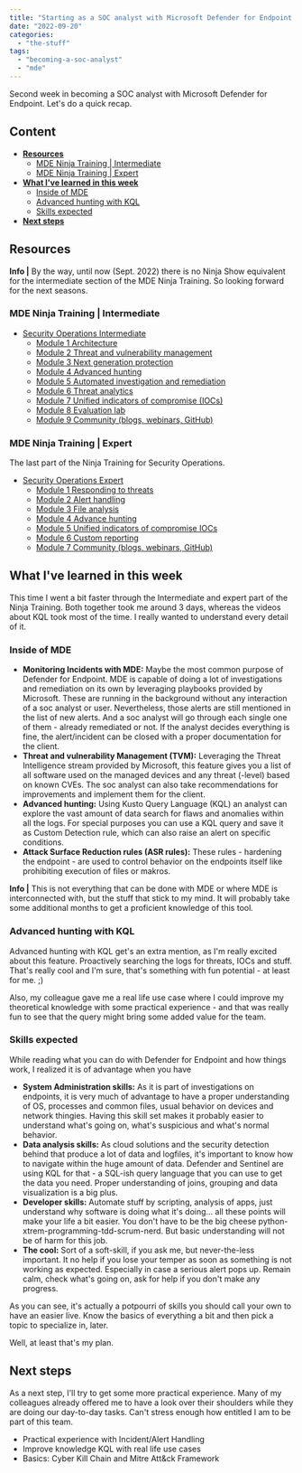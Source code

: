 ```yaml
---
title: "Starting as a SOC analyst with Microsoft Defender for Endpoint | Ninja Training Intermediate and Expert"
date: "2022-09-20"
categories: 
  - "the-stuff"
tags: 
  - "becoming-a-soc-analyst"
  - "mde"
---
```


Second week in becoming a SOC analyst with Microsoft Defender for Endpoint. Let's do a quick recap.

## Content

- [**Resources**](#Resources)
    - [MDE Ninja Training | Intermediate](#MDE-Ninja-Training-|-Intermediate)
    - [MDE Ninja Training | Expert](#MDE-Ninja-Training-|-Expert)
- [**What I've learned in this week**](#What-I've-learned-in-this-week)
    - [Inside of MDE](#Inside-of-MDE)
    - [Advanced hunting with KQL](#Advanced-hunting-with-KQL)
    - [Skills expected](#Skills-expected)
- [**Next steps**](#Next-steps)

## Resources

**Info |** By the way, until now (Sept. 2022) there is no Ninja Show equivalent for the intermediate section of the MDE Ninja Training. So looking forward for the next seasons.

### MDE Ninja Training | Intermediate

- [Security Operations Intermediate](https://techcommunity.microsoft.com/t5/microsoft-defender-for-endpoint/become-a-microsoft-defender-for-endpoint-ninja/ba-p/1515647#_Toc45281212)
    - [Module 1 Architecture](https://techcommunity.microsoft.com/t5/microsoft-defender-for-endpoint/become-a-microsoft-defender-for-endpoint-ninja/ba-p/1515647#_Toc45281213)
    - [Module 2 Threat and vulnerability management](https://techcommunity.microsoft.com/t5/microsoft-defender-for-endpoint/become-a-microsoft-defender-for-endpoint-ninja/ba-p/1515647#_Toc45281214)
    - [Module 3 Next generation protection](https://techcommunity.microsoft.com/t5/microsoft-defender-for-endpoint/become-a-microsoft-defender-for-endpoint-ninja/ba-p/1515647#_Toc45281215)
    - [Module 4 Advanced hunting](https://techcommunity.microsoft.com/t5/microsoft-defender-for-endpoint/become-a-microsoft-defender-for-endpoint-ninja/ba-p/1515647#_Toc45281216)
    - [Module 5 Automated investigation and remediation](https://techcommunity.microsoft.com/t5/microsoft-defender-for-endpoint/become-a-microsoft-defender-for-endpoint-ninja/ba-p/1515647#_Toc45281217)
    - [Module 6 Threat analytics](https://techcommunity.microsoft.com/t5/microsoft-defender-for-endpoint/become-a-microsoft-defender-for-endpoint-ninja/ba-p/1515647#_Toc45281218)
    - [Module 7 Unified indicators of compromise (IOCs)](https://techcommunity.microsoft.com/t5/microsoft-defender-for-endpoint/become-a-microsoft-defender-for-endpoint-ninja/ba-p/1515647#_Toc45281219)
    - [Module 8 Evaluation lab](https://techcommunity.microsoft.com/t5/microsoft-defender-for-endpoint/become-a-microsoft-defender-for-endpoint-ninja/ba-p/1515647#_Toc45281220)
    - [Module 9 Community (blogs, webinars, GitHub)](https://techcommunity.microsoft.com/t5/microsoft-defender-for-endpoint/become-a-microsoft-defender-for-endpoint-ninja/ba-p/1515647#_Toc45281221)

### MDE Ninja Training | Expert

The last part of the Ninja Training for Security Operations.

- [Security Operations Expert](https://techcommunity.microsoft.com/t5/microsoft-defender-for-endpoint/become-a-microsoft-defender-for-endpoint-ninja/ba-p/1515647#_Toc45281222)
    - [Module 1 Responding to threats](https://techcommunity.microsoft.com/t5/microsoft-defender-for-endpoint/become-a-microsoft-defender-for-endpoint-ninja/ba-p/1515647#_Toc45281223)
    - [Module 2 Alert handling](https://techcommunity.microsoft.com/t5/microsoft-defender-for-endpoint/become-a-microsoft-defender-for-endpoint-ninja/ba-p/1515647#_Toc45281224)
    - [Module 3 File analysis](https://techcommunity.microsoft.com/t5/microsoft-defender-for-endpoint/become-a-microsoft-defender-for-endpoint-ninja/ba-p/1515647#_Toc45281225)
    - [Module 4 Advance hunting](https://techcommunity.microsoft.com/t5/microsoft-defender-for-endpoint/become-a-microsoft-defender-for-endpoint-ninja/ba-p/1515647#_Toc45281226)
    - [Module 5 Unified indicators of compromise IOCs](https://techcommunity.microsoft.com/t5/microsoft-defender-for-endpoint/become-a-microsoft-defender-for-endpoint-ninja/ba-p/1515647#_Toc45281227)
    - [Module 6 Custom reporting](https://techcommunity.microsoft.com/t5/microsoft-defender-for-endpoint/become-a-microsoft-defender-for-endpoint-ninja/ba-p/1515647#_Toc45281228)
    - [Module 7 Community (blogs, webinars, GitHub)](https://techcommunity.microsoft.com/t5/microsoft-defender-for-endpoint/become-a-microsoft-defender-for-endpoint-ninja/ba-p/1515647#_Toc45281229)

## What I've learned in this week

This time I went a bit faster through the Intermediate and expert part of the Ninja Training. Both together took me around 3 days, whereas the videos about KQL took most of the time. I really wanted to understand every detail of it.

### Inside of MDE

- **Monitoring Incidents with MDE:** Maybe the most common purpose of Defender for Endpoint. MDE is capable of doing a lot of investigations and remediation on its own by leveraging playbooks provided by Microsoft. These are running in the background without any interaction of a soc analyst or user. Nevertheless, those alerts are still mentioned in the list of new alerts. And a soc analyst will go through each single one of them - already remediated or not. If the analyst decides everything is fine, the alert/incident can be closed with a proper documentation for the client.
- **Threat and vulnerability Management (TVM):** Leveraging the Threat Intelligence stream provided by Microsoft, this feature gives you a list of all software used on the managed devices and any threat (-level) based on known CVEs. The soc analyst can also take recommendations for improvements and implement them for the client.
- **Advanced hunting:** Using Kusto Query Language (KQL) an analyst can explore the vast amount of data search for flaws and anomalies within all the logs. For special purposes you can use a KQL query and save it as Custom Detection rule, which can also raise an alert on specific conditions.
- **Attack Surface Reduction rules (ASR rules):** These rules - hardening the endpoint - are used to control behavior on the endpoints itself like prohibiting execution of files or makros.

**Info |** This is not everything that can be done with MDE or where MDE is interconnected with, but the stuff that stick to my mind. It will probably take some additional months to get a proficient knowledge of this tool.

### Advanced hunting with KQL

Advanced hunting with KQL get's an extra mention, as I'm really excited about this feature. Proactively searching the logs for threats, IOCs and stuff. That's really cool and I'm sure, that's something with fun potential - at least for me. ;)

Also, my colleague gave me a real life use case where I could improve my theoretical knowledge with some practical experience - and that was really fun to see that the query might bring some added value for the team.

### Skills expected

While reading what you can do with Defender for Endpoint and how things work, I realized it is of advantage when you have

- **System Administration skills:** As it is part of investigations on endpoints, it is very much of advantage to have a proper understanding of OS, processes and common files, usual behavior on devices and network thingies. Having this skill set makes it probably easier to understand what's going on, what's suspicious and what's normal behavior.
- **Data analysis skills:** As cloud solutions and the security detection behind that produce a lot of data and logfiles, it's important to know how to navigate within the huge amount of data. Defender and Sentinel are using KQL for that - a SQL-ish query language that you can use to get the data you need. Proper understanding of joins, grouping and data visualization is a big plus.
- **Developer skills:** Automate stuff by scripting, analysis of apps, just understand why software is doing what it's doing... all these points will make your life a bit easier. You don't have to be the big cheese python-xtrem-programming-tdd-scrum-nerd. But basic understanding will not be of harm for this job.
- **The cool:** Sort of a soft-skill, if you ask me, but never-the-less important. It no help if you lose your temper as soon as something is not working as expected. Especially in case a serious alert pops up. Remain calm, check what's going on, ask for help if you don't make any progress.

As you can see, it's actually a potpourri of skills you should call your own to have an easier live. Know the basics of everything a bit and then pick a topic to specialize in, later.

Well, at least that's my plan.

## Next steps

As a next step, I'll try to get some more practical experience. Many of my colleagues already offered me to have a look over their shoulders while they are doing our day-to-day tasks. Can't stress enough how entitled I am to be part of this team.

- Practical experience with Incident/Alert Handling
- Improve knowledge KQL with real life use cases
- Basics: Cyber Kill Chain and Mitre Att&ck Framework
